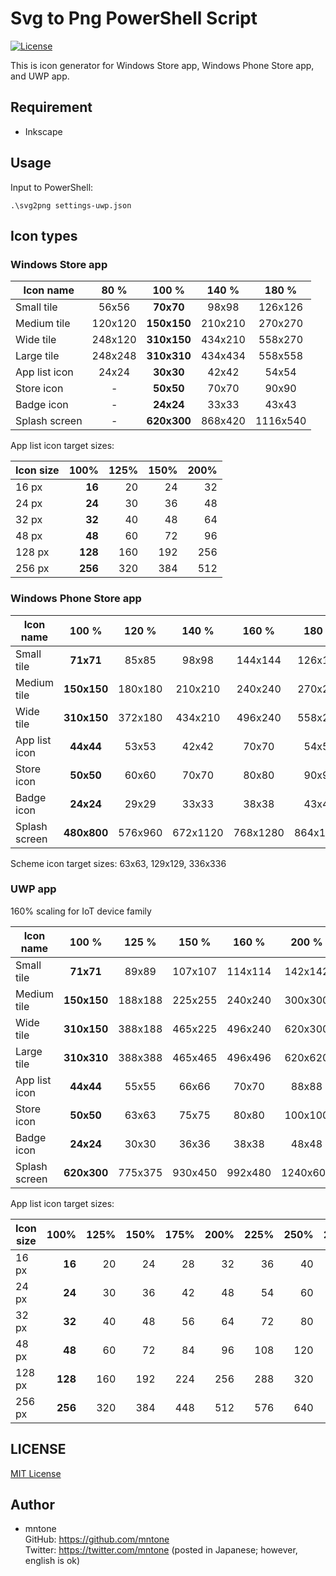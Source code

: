 # Svg to Png PowerShell Script

[![License](https://img.shields.io/github/license/mntone/SvgToPngPowershellScript.svg?style=flat-square)](https://github.com/mntone/SvgToPngPowershellScript/blob/master/LICENSE.txt)

This is icon generator for Windows Store app, Windows Phone Store app, and UWP app.


## Requirement

- Inkscape


## Usage

Input to PowerShell:

`.\svg2png settings-uwp.json`


## Icon types

### Windows Store app

| Icon name     |    80 % |       100 % |   140 % |    180 % |
|---------------|:-------:|:-----------:|:-------:|:--------:|
| Small tile    |   56x56 |   **70x70** |   98x98 |  126x126 |
| Medium tile   | 120x120 | **150x150** | 210x210 |  270x270 |
| Wide tile     | 248x120 | **310x150** | 434x210 |  558x270 |
| Large tile    | 248x248 | **310x310** | 434x434 |  558x558 |
| App list icon |   24x24 |   **30x30** |   42x42 |    54x54 |
| Store icon    |       - |   **50x50** |   70x70 |    90x90 |
| Badge icon    |       - |   **24x24** |   33x33 |    43x43 |
| Splash screen |       - | **620x300** | 868x420 | 1116x540 |

App list icon target sizes:

| Icon size |    100% | 125% | 150% | 200% |
|-----------|--------:|-----:|-----:|-----:|
|     16 px |  **16** |   20 |   24 |   32 |
|     24 px |  **24** |   30 |   36 |   48 |
|     32 px |  **32** |   40 |   48 |   64 |
|     48 px |  **48** |   60 |   72 |   96 |
|    128 px | **128** |  160 |  192 |  256 |
|    256 px | **256** |  320 |  384 |  512 |


### Windows Phone Store app

| Icon name     |       100 % |    120 % |    140 % |    160 % |    180 % |    200 % |     220 % |     240 % |
|---------------|:-----------:|:--------:|:--------:|:--------:|:--------:|:--------:|:---------:|:---------:|
| Small tile    |   **71x71** |    85x85 |    98x98 |  144x144 |  126x126 |  142x142 |   156x156 |   170x170 |
| Medium tile   | **150x150** |  180x180 |  210x210 |  240x240 |  270x270 |  300x300 |   330x330 |   360x360 |
| Wide tile     | **310x150** |  372x180 |  434x210 |  496x240 |  558x270 |  620x300 |   682x330 |   744x360 |
| App list icon |   **44x44** |    53x53 |    42x42 |    70x70 |    54x54 |    88x88 |     97x97 |   106x106 |
| Store icon    |   **50x50** |    60x60 |    70x70 |    80x80 |    90x90 |  100x100 |   110x110 |   120x120 |
| Badge icon    |   **24x24** |    29x29 |    33x33 |    38x38 |    43x43 |    48x48 |     53x53 |     58x58 |
| Splash screen | **480x800** |  576x960 | 672x1120 | 768x1280 | 864x1440 | 960x1600 | 1056x1760 | 1152x1920 |

Scheme icon target sizes: 63x63, 129x129, 336x336


### UWP app

160% scaling for IoT device family

| Icon name     |       100 % |    125 % |    150 % |    160 % |    200 % |    225 % |    250 % |    300 % |     400 % |
|---------------|:-----------:|:--------:|:--------:|:--------:|:--------:|:--------:|:--------:|:--------:|:---------:|
| Small tile    |   **71x71** |    89x89 |  107x107 |  114x114 |  142x142 |  160x160 |  178x178 |  213x213 |   284x284 |
| Medium tile   | **150x150** |  188x188 |  225x255 |  240x240 |  300x300 |  338x338 |  375x375 |  450x450 |   600x600 |
| Wide tile     | **310x150** |  388x188 |  465x225 |  496x240 |  620x300 |  698x338 |  775x375 |  930x450 |  1240x600 |
| Large tile    | **310x310** |  388x388 |  465x465 |  496x496 |  620x620 |  698x698 |  775x775 |  930x930 | 1240x1240 |
| App list icon |   **44x44** |    55x55 |    66x66 |    70x70 |    88x88 |    99x99 |  110x110 |  132x132 |   176x176 |
| Store icon    |   **50x50** |    63x63 |    75x75 |    80x80 |  100x100 |  113x113 |  125x125 |  150x150 |   200x200 |
| Badge icon    |   **24x24** |    30x30 |    36x36 |    38x38 |    48x48 |    54x54 |    60x60 |    72x72 |     96x96 |
| Splash screen | **620x300** |  775x375 |  930x450 |  992x480 | 1240x600 | 1395x675 | 1550x750 | 1860x900 | 2480x1200 |

App list icon target sizes:

| Icon size |    100% | 125% | 150% | 175% | 200% | 225% | 250% | 275% | 300% | 325% | 350% | 375% | 400% |
|-----------|--------:|-----:|-----:|-----:|-----:|-----:|-----:|-----:|-----:|-----:|-----:|-----:|-----:|
|     16 px |  **16** |   20 |   24 |   28 |   32 |   36 |   40 |   44 |   48 |   52 |   56 |   60 |   64 |
|     24 px |  **24** |   30 |   36 |   42 |   48 |   54 |   60 |   66 |   72 |   78 |   84 |   90 |   96 |
|     32 px |  **32** |   40 |   48 |   56 |   64 |   72 |   80 |   88 |   96 |  104 |  112 |  120 |  128 |
|     48 px |  **48** |   60 |   72 |   84 |   96 |  108 |  120 |  132 |  144 |  156 |  168 |  180 |  192 |
|    128 px | **128** |  160 |  192 |  224 |  256 |  288 |  320 |  352 |  384 |  416 |  448 |  480 |  512 |
|    256 px | **256** |  320 |  384 |  448 |  512 |  576 |  640 |  704 |  768 |  832 |  896 |  960 | 1024 |


## LICENSE

[MIT License](https://github.com/mntone/SvgToPngPowershellScript/blob/master/LICENSE.txt)


## Author

- mntone<br>
	GitHub: https://github.com/mntone<br>
	Twitter: https://twitter.com/mntone (posted in Japanese; however, english is ok)